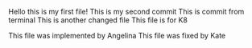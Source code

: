 Hello this is my first file!
This is my second commit
This is commit from terminal
This is another changed file
This file is for K8

This file was implemented by Angelina
This file was fixed by Kate